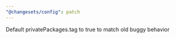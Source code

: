 ```yaml
---
"@changesets/config": patch
---
```


Default privatePackages.tag to true to match old buggy behavior
